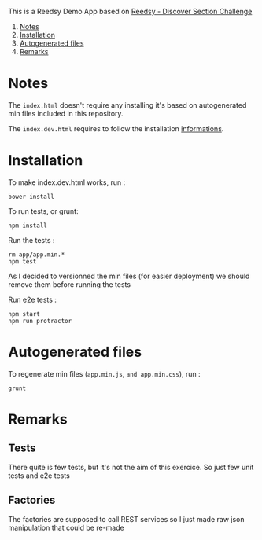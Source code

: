 This is a Reedsy Demo App based on [Reedsy - Discover Section Challenge](https://gist.github.com/madwork/adfae25c174bb246c650)

1. [Notes](#notes)
2. [Installation](#installation)
3. [Autogenerated files](#autogenerated-files)
4. [Remarks](#remarks)

Notes
======
The `index.html` doesn't require any installing it's based on autogenerated min files included in this repository.

The `index.dev.html` requires to follow the installation [informations](#informations).

Installation
============
To make index.dev.html works, run :

    bower install

To run tests, or grunt:

    npm install

Run the tests :

    rm app/app.min.*
    npm test
As I decided to versionned the min files (for easier deployment) we should remove them before running the tests

Run e2e tests :

    npm start
    npm run protractor

Autogenerated files
===================

To regenerate min files (`app.min.js`, `and app.min.css`), run :

    grunt

Remarks
=======

Tests
-----
There quite is few tests, but it's not the aim of this exercice.
So just few unit tests and e2e tests

Factories
--------
The factories are supposed to call REST services so I just made raw json manipulation that could be re-made